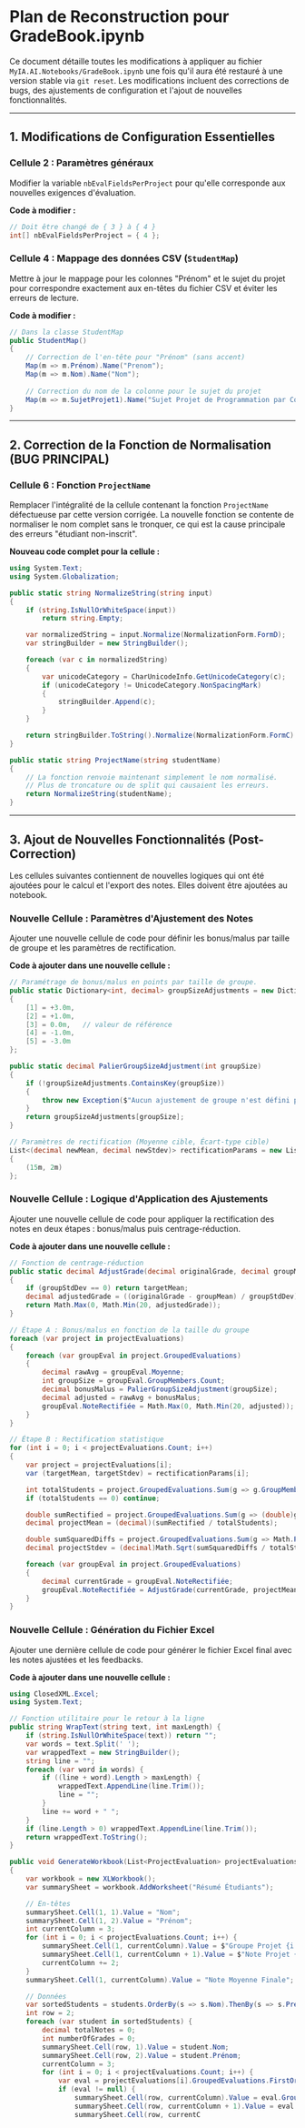 # Plan de Reconstruction pour GradeBook.ipynb

Ce document détaille toutes les modifications à appliquer au fichier `MyIA.AI.Notebooks/GradeBook.ipynb` une fois qu'il aura été restauré à une version stable via `git reset`. Les modifications incluent des corrections de bugs, des ajustements de configuration et l'ajout de nouvelles fonctionnalités.

---

## 1. Modifications de Configuration Essentielles

### Cellule 2 : Paramètres généraux
Modifier la variable `nbEvalFieldsPerProject` pour qu'elle corresponde aux nouvelles exigences d'évaluation.

**Code à modifier :**
```csharp
// Doit être changé de { 3 } à { 4 }
int[] nbEvalFieldsPerProject = { 4 }; 
```

### Cellule 4 : Mappage des données CSV (`StudentMap`)
Mettre à jour le mappage pour les colonnes "Prénom" et le sujet du projet pour correspondre exactement aux en-têtes du fichier CSV et éviter les erreurs de lecture.

**Code à modifier :**
```csharp
// Dans la classe StudentMap
public StudentMap()
{
    // Correction de l'en-tête pour "Prénom" (sans accent)
    Map(m => m.Prénom).Name("Prenom");
    Map(m => m.Nom).Name("Nom");
    
    // Correction du nom de la colonne pour le sujet du projet
    Map(m => m.SujetProjet1).Name("Sujet Projet de Programmation par Contrainte");
}
```

---

## 2. Correction de la Fonction de Normalisation (BUG PRINCIPAL)

### Cellule 6 : Fonction `ProjectName`
Remplacer l'intégralité de la cellule contenant la fonction `ProjectName` défectueuse par cette version corrigée. La nouvelle fonction se contente de normaliser le nom complet sans le tronquer, ce qui est la cause principale des erreurs "étudiant non-inscrit".

**Nouveau code complet pour la cellule :**
```csharp
using System.Text;
using System.Globalization;

public static string NormalizeString(string input)
{
    if (string.IsNullOrWhiteSpace(input))
        return string.Empty;

    var normalizedString = input.Normalize(NormalizationForm.FormD);
    var stringBuilder = new StringBuilder();

    foreach (var c in normalizedString)
    {
        var unicodeCategory = CharUnicodeInfo.GetUnicodeCategory(c);
        if (unicodeCategory != UnicodeCategory.NonSpacingMark)
        {
            stringBuilder.Append(c);
        }
    }

    return stringBuilder.ToString().Normalize(NormalizationForm.FormC).ToLowerInvariant().Trim();
}

public static string ProjectName(string studentName)
{
    // La fonction renvoie maintenant simplement le nom normalisé.
    // Plus de troncature ou de split qui causaient les erreurs.
    return NormalizeString(studentName);
}
```

---

## 3. Ajout de Nouvelles Fonctionnalités (Post-Correction)

Les cellules suivantes contiennent de nouvelles logiques qui ont été ajoutées pour le calcul et l'export des notes. Elles doivent être ajoutées au notebook.

### Nouvelle Cellule : Paramètres d'Ajustement des Notes
Ajouter une nouvelle cellule de code pour définir les bonus/malus par taille de groupe et les paramètres de rectification.

**Code à ajouter dans une nouvelle cellule :**
```csharp
// Paramétrage de bonus/malus en points par taille de groupe.
public static Dictionary<int, decimal> groupSizeAdjustments = new Dictionary<int, decimal>
{
    [1] = +3.0m,  
    [2] = +1.0m,  
    [3] = 0.0m,   // valeur de référence
    [4] = -1.0m,
    [5] = -3.0m
};

public static decimal PalierGroupSizeAdjustment(int groupSize)
{
    if (!groupSizeAdjustments.ContainsKey(groupSize))
    {
        throw new Exception($"Aucun ajustement de groupe n'est défini pour un groupe de taille {groupSize}.");
    }
    return groupSizeAdjustments[groupSize];
}

// Paramètres de rectification (Moyenne cible, Écart-type cible)
List<(decimal newMean, decimal newStdev)> rectificationParams = new List<(decimal newMean, decimal newStdev)>
{
    (15m, 2m)
};
```

### Nouvelle Cellule : Logique d'Application des Ajustements
Ajouter une nouvelle cellule de code pour appliquer la rectification des notes en deux étapes : bonus/malus puis centrage-réduction.

**Code à ajouter dans une nouvelle cellule :**
```csharp
// Fonction de centrage-réduction
public static decimal AdjustGrade(decimal originalGrade, decimal groupMean, decimal groupStdDev, decimal targetMean = 10, decimal targetStdDev = 2)
{
    if (groupStdDev == 0) return targetMean;
    decimal adjustedGrade = ((originalGrade - groupMean) / groupStdDev) * targetStdDev + targetMean;
    return Math.Max(0, Math.Min(20, adjustedGrade));
}

// Étape A : Bonus/malus en fonction de la taille du groupe
foreach (var project in projectEvaluations)
{
    foreach (var groupEval in project.GroupedEvaluations)
    {
        decimal rawAvg = groupEval.Moyenne;
        int groupSize = groupEval.GroupMembers.Count;
        decimal bonusMalus = PalierGroupSizeAdjustment(groupSize);
        decimal adjusted = rawAvg + bonusMalus;
        groupEval.NoteRectifiée = Math.Max(0, Math.Min(20, adjusted));
    }
}

// Étape B : Rectification statistique
for (int i = 0; i < projectEvaluations.Count; i++)
{
    var project = projectEvaluations[i];
    var (targetMean, targetStdev) = rectificationParams[i];

    int totalStudents = project.GroupedEvaluations.Sum(g => g.GroupMembers.Count);
    if (totalStudents == 0) continue;

    double sumRectified = project.GroupedEvaluations.Sum(g => (double)g.NoteRectifiée * g.GroupMembers.Count);
    decimal projectMean = (decimal)(sumRectified / totalStudents);

    double sumSquaredDiffs = project.GroupedEvaluations.Sum(g => Math.Pow((double)(g.NoteRectifiée - projectMean), 2) * g.GroupMembers.Count);
    decimal projectStdev = (decimal)Math.Sqrt(sumSquaredDiffs / totalStudents);

    foreach (var groupEval in project.GroupedEvaluations)
    {
        decimal currentGrade = groupEval.NoteRectifiée;
        groupEval.NoteRectifiée = AdjustGrade(currentGrade, projectMean, projectStdev, targetMean, targetStdev);
    }
}
```

### Nouvelle Cellule : Génération du Fichier Excel
Ajouter une dernière cellule de code pour générer le fichier Excel final avec les notes ajustées et les feedbacks.

**Code à ajouter dans une nouvelle cellule :**
```csharp
using ClosedXML.Excel;
using System.Text;

// Fonction utilitaire pour le retour à la ligne
public string WrapText(string text, int maxLength) {
    if (string.IsNullOrWhiteSpace(text)) return "";
    var words = text.Split(' ');
    var wrappedText = new StringBuilder();
    string line = "";
    foreach (var word in words) {
        if ((line + word).Length > maxLength) {
            wrappedText.AppendLine(line.Trim());
            line = "";
        }
        line += word + " ";
    }
    if (line.Length > 0) wrappedText.AppendLine(line.Trim());
    return wrappedText.ToString();
}

public void GenerateWorkbook(List<ProjectEvaluation> projectEvaluations, List<StudentRecord> students)
{
    var workbook = new XLWorkbook();
    var summarySheet = workbook.AddWorksheet("Résumé Étudiants");

    // En-têtes
    summarySheet.Cell(1, 1).Value = "Nom";
    summarySheet.Cell(1, 2).Value = "Prénom";
    int currentColumn = 3;
    for (int i = 0; i < projectEvaluations.Count; i++) {
        summarySheet.Cell(1, currentColumn).Value = $"Groupe Projet {i + 1}";
        summarySheet.Cell(1, currentColumn + 1).Value = $"Note Projet {i + 1}";
        currentColumn += 2;
    }
    summarySheet.Cell(1, currentColumn).Value = "Note Moyenne Finale";

    // Données
    var sortedStudents = students.OrderBy(s => s.Nom).ThenBy(s => s.Prénom).ToList();
    int row = 2;
    foreach (var student in sortedStudents) {
        decimal totalNotes = 0;
        int numberOfGrades = 0;
        summarySheet.Cell(row, 1).Value = student.Nom;
        summarySheet.Cell(row, 2).Value = student.Prénom;
        currentColumn = 3;
        for (int i = 0; i < projectEvaluations.Count; i++) {
            var eval = projectEvaluations[i].GroupedEvaluations.FirstOrDefault(g => g.GroupMembers.Any(s => s.Nom == student.Nom && s.Prénom == student.Prénom));
            if (eval != null) {
                summarySheet.Cell(row, currentColumn).Value = eval.Groupe;
                summarySheet.Cell(row, currentColumn + 1).Value = eval.NoteRectifiée;
                summarySheet.Cell(row, currentC